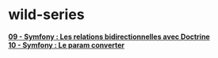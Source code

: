 # wild-series
[**09 - Symfony : Les relations bidirectionnelles avec Doctrine**](https://www.loom.com/share/f0868b8555da4c59b51f982e1f28bcb7)  
[**10 - Symfony : Le param converter**](https://www.loom.com/share/f60b639eca684ad481c789b7a352f95a)
